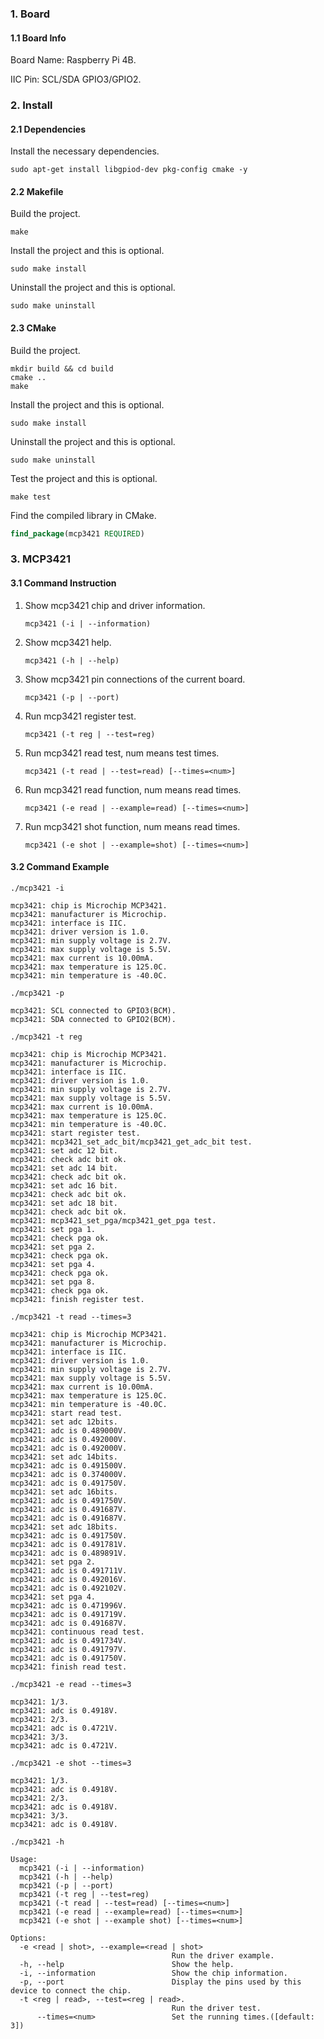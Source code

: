 ### 1. Board

#### 1.1 Board Info

Board Name: Raspberry Pi 4B.

IIC Pin: SCL/SDA GPIO3/GPIO2.

### 2. Install

#### 2.1 Dependencies

Install the necessary dependencies.

```shell
sudo apt-get install libgpiod-dev pkg-config cmake -y
```

#### 2.2 Makefile

Build the project.

```shell
make
```

Install the project and this is optional.

```shell
sudo make install
```

Uninstall the project and this is optional.

```shell
sudo make uninstall
```

#### 2.3 CMake

Build the project.

```shell
mkdir build && cd build 
cmake .. 
make
```

Install the project and this is optional.

```shell
sudo make install
```

Uninstall the project and this is optional.

```shell
sudo make uninstall
```

Test the project and this is optional.

```shell
make test
```

Find the compiled library in CMake. 

```cmake
find_package(mcp3421 REQUIRED)
```

### 3. MCP3421

#### 3.1 Command Instruction

1. Show mcp3421 chip and driver information.

    ```shell
    mcp3421 (-i | --information)  
    ```

2. Show mcp3421 help.

    ```shell
    mcp3421 (-h | --help)        
    ```

3. Show mcp3421 pin connections of the current board.

    ```shell
    mcp3421 (-p | --port)        
    ```

4. Run mcp3421 register test.

    ```shell
    mcp3421 (-t reg | --test=reg)  
    ```

5. Run mcp3421 read test, num means test times.

    ```shell
    mcp3421 (-t read | --test=read) [--times=<num>]  
    ```

6. Run mcp3421 read function, num means read times.

    ```shell
    mcp3421 (-e read | --example=read) [--times=<num>]  
    ```

7. Run mcp3421 shot function, num means read times.

    ```shell
    mcp3421 (-e shot | --example=shot) [--times=<num>]    
    ```

#### 3.2 Command Example

```shell
./mcp3421 -i

mcp3421: chip is Microchip MCP3421.
mcp3421: manufacturer is Microchip.
mcp3421: interface is IIC.
mcp3421: driver version is 1.0.
mcp3421: min supply voltage is 2.7V.
mcp3421: max supply voltage is 5.5V.
mcp3421: max current is 10.00mA.
mcp3421: max temperature is 125.0C.
mcp3421: min temperature is -40.0C.
```

```shell
./mcp3421 -p

mcp3421: SCL connected to GPIO3(BCM).
mcp3421: SDA connected to GPIO2(BCM).
```

```shell
./mcp3421 -t reg

mcp3421: chip is Microchip MCP3421.
mcp3421: manufacturer is Microchip.
mcp3421: interface is IIC.
mcp3421: driver version is 1.0.
mcp3421: min supply voltage is 2.7V.
mcp3421: max supply voltage is 5.5V.
mcp3421: max current is 10.00mA.
mcp3421: max temperature is 125.0C.
mcp3421: min temperature is -40.0C.
mcp3421: start register test.
mcp3421: mcp3421_set_adc_bit/mcp3421_get_adc_bit test.
mcp3421: set adc 12 bit.
mcp3421: check adc bit ok.
mcp3421: set adc 14 bit.
mcp3421: check adc bit ok.
mcp3421: set adc 16 bit.
mcp3421: check adc bit ok.
mcp3421: set adc 18 bit.
mcp3421: check adc bit ok.
mcp3421: mcp3421_set_pga/mcp3421_get_pga test.
mcp3421: set pga 1.
mcp3421: check pga ok.
mcp3421: set pga 2.
mcp3421: check pga ok.
mcp3421: set pga 4.
mcp3421: check pga ok.
mcp3421: set pga 8.
mcp3421: check pga ok.
mcp3421: finish register test.
```

```shell
./mcp3421 -t read --times=3

mcp3421: chip is Microchip MCP3421.
mcp3421: manufacturer is Microchip.
mcp3421: interface is IIC.
mcp3421: driver version is 1.0.
mcp3421: min supply voltage is 2.7V.
mcp3421: max supply voltage is 5.5V.
mcp3421: max current is 10.00mA.
mcp3421: max temperature is 125.0C.
mcp3421: min temperature is -40.0C.
mcp3421: start read test.
mcp3421: set adc 12bits.
mcp3421: adc is 0.489000V.
mcp3421: adc is 0.492000V.
mcp3421: adc is 0.492000V.
mcp3421: set adc 14bits.
mcp3421: adc is 0.491500V.
mcp3421: adc is 0.374000V.
mcp3421: adc is 0.491750V.
mcp3421: set adc 16bits.
mcp3421: adc is 0.491750V.
mcp3421: adc is 0.491687V.
mcp3421: adc is 0.491687V.
mcp3421: set adc 18bits.
mcp3421: adc is 0.491750V.
mcp3421: adc is 0.491781V.
mcp3421: adc is 0.489891V.
mcp3421: set pga 2.
mcp3421: adc is 0.491711V.
mcp3421: adc is 0.492016V.
mcp3421: adc is 0.492102V.
mcp3421: set pga 4.
mcp3421: adc is 0.471996V.
mcp3421: adc is 0.491719V.
mcp3421: adc is 0.491687V.
mcp3421: continuous read test.
mcp3421: adc is 0.491734V.
mcp3421: adc is 0.491797V.
mcp3421: adc is 0.491750V.
mcp3421: finish read test.
```

```shell
./mcp3421 -e read --times=3

mcp3421: 1/3.
mcp3421: adc is 0.4918V.
mcp3421: 2/3.
mcp3421: adc is 0.4721V.
mcp3421: 3/3.
mcp3421: adc is 0.4721V.
```

```shell
./mcp3421 -e shot --times=3 

mcp3421: 1/3.
mcp3421: adc is 0.4918V.
mcp3421: 2/3.
mcp3421: adc is 0.4918V.
mcp3421: 3/3.
mcp3421: adc is 0.4918V.
```

```shell
./mcp3421 -h

Usage:
  mcp3421 (-i | --information)
  mcp3421 (-h | --help)
  mcp3421 (-p | --port)
  mcp3421 (-t reg | --test=reg)
  mcp3421 (-t read | --test=read) [--times=<num>]
  mcp3421 (-e read | --example=read) [--times=<num>]
  mcp3421 (-e shot | --example shot) [--times=<num>]

Options:
  -e <read | shot>, --example=<read | shot>
                                    Run the driver example.
  -h, --help                        Show the help.
  -i, --information                 Show the chip information.
  -p, --port                        Display the pins used by this device to connect the chip.
  -t <reg | read>, --test=<reg | read>.
                                    Run the driver test.
      --times=<num>                 Set the running times.([default: 3])
```
